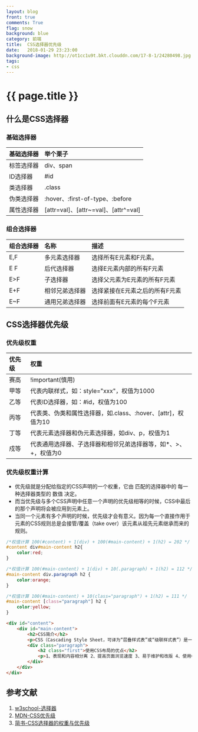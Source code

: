 ```yaml
---
layout: blog
front: true
comments: True
flag: snow
background: blue
category: 前端
title:  CSS选择器优先级
date:   2018-01-29 23:23:00
background-image: http://ot1cc1u9t.bkt.clouddn.com/17-8-1/24280498.jpg
tags:
- css
---
```

# {{ page.title }}

## 什么是CSS选择器

### 基础选择器

| 基础选择器 | 举个栗子 |
|:-------------|:------------------|
| 标签选择器 | div、span |
| ID选择器 | #id |
| 类选择器 | .class |
| 伪类选择器 | :hover、:first-of-type、:before |
| 属性选择器 | [attr=val]、[attr~=val]、[attr^=val] |

### 组合选择器

| 组合选择器 | 名称 | 描述 |
|:-------------|:------------------|:------------------|
| E,F | 多元素选择器 | 选择所有E元素和F元素。 |
| E F | 后代选择器 | 选择E元素内部的所有F元素 |
| E>F | 子选择器 | 选择父元素为E元素的所有F元素 |
| E+F | 相邻兄弟选择器 | 选择紧接在E元素之后的所有F元素 |
| E~F | 通用兄弟选择器 | 选择前面有E元素的每个F元素 |

## CSS选择器优先级

### 优先级权重

| 优先级 | 权重 |
|:-------------|:------------------|
| 赛高 | !important(慎用) |
| 甲等 | 代表内联样式，如：style="xxx"，权值为1000 |
| 乙等 | 代表ID选择器，如：#id，权值为100 |
| 丙等 | 代表类、伪类和属性选择器，如.class、:hover、[attr]，权值为10 |
| 丁等 | 代表元素选择器和伪元素选择器，如div、p，权值为1 |
| 戍等 | 代表通用选择器、子选择器和相邻兄弟选择器等，如*、>、+，权值为0 |

### 优先级权重计算

* 优先级就是分配给指定的CSS声明的一个权重，它由 匹配的选择器中的 每一种选择器类型的 数值 决定。
* 而当优先级与多个CSS声明中任意一个声明的优先级相等的时候，CSS中最后的那个声明将会被应用到元素上。
* 当同一个元素有多个声明的时候，优先级才会有意义。因为每一个直接作用于元素的CSS规则总是会接管/覆盖（take over）该元素从祖先元素继承而来的规则。

```CSS
/*权值计算 100(#content) + 1(div) + 100(#main-content) + 1(h2) = 202 */
#content div#main-content h2{
    color:red;
}
```

```CSS
/*权值计算 100(#main-content) + 1(div) + 10(.paragraph) + 1(h2) = 112 */
#main-content div.paragraph h2 {
    color:orange;
}
```

```CSS
/*权值计算 100(#main-content) + 10(class="paragraph") + 1(h2) = 111 */
#main-content [class="paragraph"] h2 {
    color:yellow;
}
```

```HTML
<div id="content">
    <div id="main-content">
        <h2>CSS简介</h2>
        <p>CSS（Cascading Style Sheet，可译为“层叠样式表”或“级联样式表”）是一组格式设置规则，用于控制Web页面的外观。</p>
        <div class="paragraph">
            <h2 class="first">使用CSS布局的优点</h2>
            <p>1、表现和内容相分离 2、提高页面浏览速度 3、易于维护和改版 4、使用CSS布局更符合现在的W3C标准.</p>
        </div>
    </div>
</div>
```

## 参考文献

1. [w3school-选择器](http://www.w3school.com.cn/cssref/css_selectors.ASP)
1. [MDN-CSS优先级](https://developer.mozilla.org/zh-CN/docs/Web/CSS/Specificity)
1. [简书-CSS选择器的权重与优先级](https://www.jianshu.com/p/f31d03f6ebe3)
